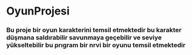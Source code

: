 # OyunProjesi
### Bu proje bir oyun karakterini temsil etmektedir bu karakter düşmana saldırabilir savunmaya geçebilir ve seviye yükseltebilir bu prıgram bir nrvi bir oyunu temsil etmektedir
